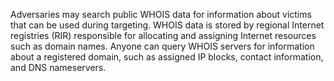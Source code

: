 Adversaries may search public WHOIS data for information about victims that can be used during targeting. WHOIS data is stored by regional Internet registries (RIR) responsible for allocating and assigning Internet resources such as domain names. Anyone can query WHOIS servers for information about a registered domain, such as assigned IP blocks, contact information, and DNS nameservers.
